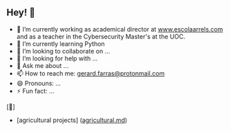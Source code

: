 ## Hey! 👋

- 🔭 I’m currently working as academical director at www.escolaarrels.com and as a teacher in the Cybersecurity Master's at the UOC.
- 🌱 I’m currently learning Python
- 👯 I’m looking to collaborate on ...
- 🤔 I’m looking for help with ...
- 💬 Ask me about ...
- 📫 How to reach me: gerard.farras@protonmail.com
- 😄 Pronouns: ...
- ⚡ Fun fact: ...

[:herb:]
- [agricultural projects] ([agricultural.md](https://github.com/gfarrasb/gfarrasb/blob/main/agricultural.md))


